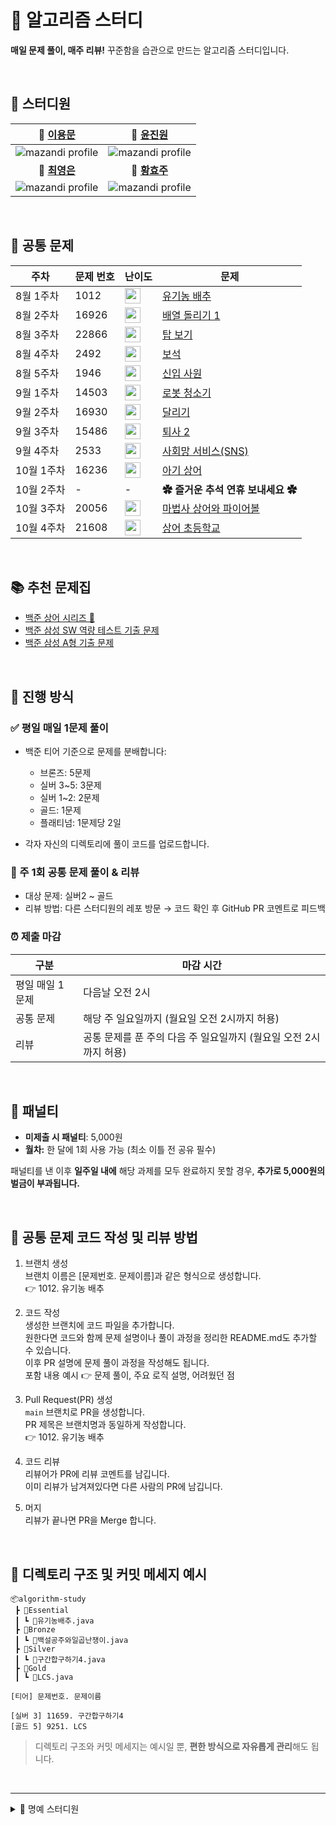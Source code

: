 # 🧠 알고리즘 스터디

**매일 문제 풀이, 매주 리뷰!**
꾸준함을 습관으로 만드는 알고리즘 스터디입니다.

<br>

## 📁 스터디원
| 📂 [이용문](https://github.com/SSAFY-Gumi4-Algorithm-Study/mungorithm) | 📂 [윤진원](https://github.com/SSAFY-Gumi4-Algorithm-Study/yungorithm)|
|:--:|:--:|
| ![mazandi profile](http://mazandi.herokuapp.com/api?handle=cocoyi00&theme=warm) | ![mazandi profile](http://mazandi.herokuapp.com/api?handle=dnj1510&theme=warm) |
| **📂 [최영은](https://github.com/SSAFY-Gumi4-Algorithm-Study/choigorithm)** | **📂 [황효주](https://github.com/SSAFY-Gumi4-Algorithm-Study/hyogorithm)** |
| ![mazandi profile](http://mazandi.herokuapp.com/api?handle=y_e_99&theme=warm) | ![mazandi profile](http://mazandi.herokuapp.com/api?handle=gywn83&theme=warm) |

<br>

## 📌 공통 문제

| 주차       | 문제 번호 | 난이도 | 문제 |
|------------|-----------|--------|------|
| 8월 1주차  | 1012  | <img height="25px" width="25px" src="https://static.solved.ac/tier_small/9.svg"/>  | [유기농 배추](https://www.acmicpc.net/problem/1012) |
| 8월 2주차  | 16926 | <img height="25px" width="25px" src="https://static.solved.ac/tier_small/11.svg"/> | [배열 돌리기 1](https://www.acmicpc.net/problem/16926) |
| 8월 3주차  | 22866 | <img height="25px" width="25px" src="https://static.solved.ac/tier_small/13.svg"/> | [탑 보기](https://www.acmicpc.net/problem/22866) |
| 8월 4주차  | 2492  | <img height="25px" width="25px" src="https://static.solved.ac/tier_small/13.svg"/> | [보석](https://www.acmicpc.net/problem/2492) |
| 8월 5주차  | 1946  | <img height="25px" width="25px" src="https://static.solved.ac/tier_small/10.svg"/> | [신입 사원](https://www.acmicpc.net/problem/1946) |
| 9월 1주차  | 14503 | <img height="25px" width="25px" src="https://static.solved.ac/tier_small/11.svg"/> | [로봇 청소기](https://www.acmicpc.net/problem/14503) |
| 9월 2주차  | 16930 | <img height="25px" width="25px" src="https://static.solved.ac/tier_small/18.svg"/> | [달리기](https://www.acmicpc.net/problem/16930) |
| 9월 3주차  | 15486 | <img height="25px" width="25px" src="https://static.solved.ac/tier_small/11.svg"/> | [퇴사 2](https://www.acmicpc.net/problem/15486) |
| 9월 4주차  | 2533  | <img height="25px" width="25px" src="https://static.solved.ac/tier_small/13.svg"/> | [사회망 서비스(SNS)](https://www.acmicpc.net/problem/2533) |
| 10월 1주차 | 16236 | <img height="25px" width="25px" src="https://static.solved.ac/tier_small/13.svg"/> | [아기 상어](https://www.acmicpc.net/problem/16236) |
| 10월 2주차 | -     | - | **✿ 즐거운 추석 연휴 보내세요 ✿** |
| 10월 3주차  | 20056 | <img height="25px" width="25px" src="https://static.solved.ac/tier_small/12.svg"/> | [마법사 상어와 파이어볼](https://www.acmicpc.net/problem/20056) |
| 10월 4주차  | 21608 | <img height="25px" width="25px" src="https://static.solved.ac/tier_small/11.svg"/> | [상어 초등학교](https://www.acmicpc.net/problem/21608) |

<br>

## 📚 추천 문제집

- [백준 상어 시리즈 🦈](https://www.acmicpc.net/workbook/view/7672)
- [백준 삼성 SW 역량 테스트 기출 문제](https://www.acmicpc.net/workbook/view/1152)
- [백준 삼성 A형 기출 문제](https://www.acmicpc.net/workbook/view/2771)

<br>

## 📅 진행 방식

### ✅ 평일 매일 1문제 풀이

* 백준 티어 기준으로 문제를 분배합니다:

  * 브론즈: 5문제
  * 실버 3\~5: 3문제
  * 실버 1\~2: 2문제
  * 골드: 1문제
  * 플래티넘: 1문제당 2일

* 각자 자신의 디렉토리에 풀이 코드를 업로드합니다.

### 📝 주 1회 공통 문제 풀이 & 리뷰
* 대상 문제: 실버2 ~ 골드
* 리뷰 방법: 다른 스터디원의 레포 방문 → 코드 확인 후 GitHub PR 코멘트로 피드백

### ⏰ 제출 마감
| 구분 | 마감 시간 |
|------|-----------|
| 평일 매일 1문제 | 다음날 오전 2시 |
| 공통 문제 | 해당 주 일요일까지 (월요일 오전 2시까지 허용) |
| 리뷰 | 공통 문제를 푼 주의 다음 주 일요일까지 (월요일 오전 2시까지 허용) |

<br>

## 💸 패널티

* **미제출 시 패널티**: 5,000원
* **월차:** 한 달에 1회 사용 가능 (최소 이틀 전 공유 필수)  

패널티를 낸 이후 **일주일 내에** 해당 과제를 모두 완료하지 못할 경우, **추가로 5,000원의 벌금이 부과됩니다.**

<br>

## 📢 공통 문제 코드 작성 및 리뷰 방법
1. 브랜치 생성 <br>
브랜치 이름은 [문제번호. 문제이름]과 같은 형식으로 생성합니다. <br>
👉 1012. 유기농 배추

2.  코드 작성 <br>
생성한 브랜치에 코드 파일을 추가합니다. <br>
원한다면 코드와 함께 문제 설명이나 풀이 과정을 정리한 README.md도 추가할 수 있습니다. <br>
이후 PR 설명에 문제 풀이 과정을 작성해도 됩니다. <br>
포함 내용 예시 👉 문제 풀이, 주요 로직 설명, 어려웠던 점 <br>

3. Pull Request(PR) 생성 <br>
`main` 브랜치로 PR을 생성합니다. <br>
PR 제목은 브랜치명과 동일하게 작성합니다. <br>
👉 1012. 유기농 배추 <br>

4. 코드 리뷰 <br>
리뷰어가 PR에 리뷰 코멘트를 남깁니다. <br>
이미 리뷰가 남겨져있다면 다른 사람의 PR에 남깁니다. <br>

5. 머지 <br>
리뷰가 끝나면 PR을 Merge 합니다. <br>
<br>

## 📁 디렉토리 구조 및 커밋 메세지 예시

```
📦algorithm-study
 ┣ 📂Essential
 ┃ ┗ 📜유기농배추.java
 ┣ 📂Bronze
 ┃ ┗ 📜백설공주와일곱난쟁이.java
 ┣ 📂Silver
 ┃ ┗ 📜구간합구하기4.java
 ┣ 📂Gold
 ┃ ┗ 📜LCS.java
```

```
[티어] 문제번호. 문제이름

[실버 3] 11659. 구간합구하기4
[골드 5] 9251. LCS
```

> 디렉토리 구조와 커밋 메세지는 예시일 뿐, **편한 방식으로 자유롭게 관리**해도 됩니다.

<br>

---

<details>
  <summary>🏅 명예 스터디원</summary>
  
 
  | 📂 [김도영](https://github.com/SSAFY-Gumi4-Algorithm-Study/Dogorithm) |
  |:--:|
  | ![mazandi profile](http://mazandi.herokuapp.com/api?handle=kwat1&theme=warm) |

</details>
